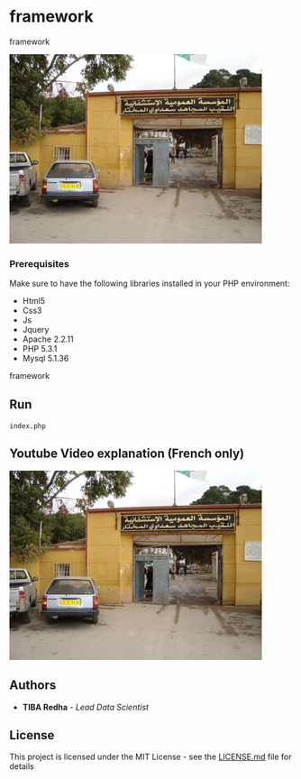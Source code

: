 # framework

framework

![Alt Text](tiba.jpg)


### Prerequisites

Make sure to have the following libraries installed in your PHP environment:

- Html5
- Css3
- Js 
- Jquery
- Apache 2.2.11
- PHP 5.3.1
- Mysql 5.1.36


framework

## Run

```
index.php
```
## Youtube Video explanation (French only)


![Alt Text](tiba.jpg)

## Authors

* **TIBA Redha** - *Lead Data Scientist* 

## License

This project is licensed under the MIT License - see the [LICENSE.md](LICENSE.md) file for details
